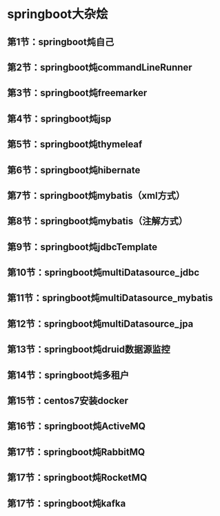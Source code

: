 # springboot大杂烩
## 第1节：springboot炖自己
## 第2节：springboot炖commandLineRunner
## 第3节：springboot炖freemarker
## 第4节：springboot炖jsp
## 第5节：springboot炖thymeleaf
## 第6节：springboot炖hibernate
## 第7节：springboot炖mybatis（xml方式）
## 第8节：springboot炖mybatis（注解方式）
## 第9节：springboot炖jdbcTemplate
## 第10节：springboot炖multiDatasource_jdbc
## 第11节：springboot炖multiDatasource_mybatis
## 第12节：springboot炖multiDatasource_jpa
## 第13节：springboot炖druid数据源监控
## 第14节：springboot炖多租户
## 第15节：centos7安装docker
## 第16节：springboot炖ActiveMQ
## 第17节：springboot炖RabbitMQ
## 第17节：springboot炖RocketMQ

## 第17节：springboot炖kafka
